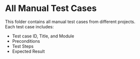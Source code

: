 # All Manual Test Cases

This folder contains all manual test cases from different projects.  
Each test case includes:

- Test case ID, Title, and Module
- Preconditions
- Test Steps
- Expected Result
